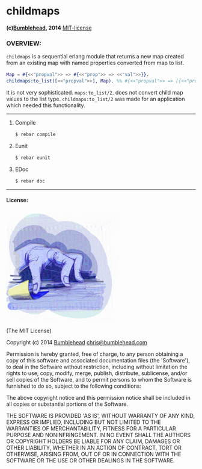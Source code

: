 childmaps
=========
**(c)[Bumblehead][0], 2014** [MIT-license](#license)

### OVERVIEW:

`childmaps` is a sequential erlang module that returns a new map created from an existing map with named properties converted from map to list.

```erlang
Map = #{<<"propval">> => #{<<"prop">> => <<"val">>}}.
childmaps:to_list([<<"propval">>], Map). %% #{<<"propval">> => [{<<"prop">>,<<"val">>}]}
```

It is not very sophisticated. `maps:to_list/2`. does not convert child map values to the list type. `childmaps:to_list/2` was made for an application which needed this functionality.

[0]: http://www.bumblehead.com "bumblehead"
[1]: http://www.erlang.org/doc/man/dialyzer.html "dialyzer"
[2]: http://user.it.uu.se/~tobiasl/publications/typer.pdf "typer"
[3]: http://erlang.org/doc/apps/eunit/chapter.html "eunit"
[4]: http://www.erlang.org/doc/apps/edoc/chapter.html "edoc"
[5]: https://github.com/rebar/rebar "rebar"


---------------------------------------------------------

 1. Compile
 
    ```bash
    $ rebar compile
    ```
 2. Eunit
 
    ```bash
    $ rebar eunit
    ```
 3. EDoc
 
    ```bash
    $ rebar doc
    ```

---------------------------------------------------------
#### <a id="license">License:

![scrounge](http://github.com/iambumblehead/scroungejs/raw/master/img/hand.png) 

(The MIT License)

Copyright (c) 2014 [Bumblehead][0] <chris@bumblehead.com>

Permission is hereby granted, free of charge, to any person obtaining a copy of this software and associated documentation files (the 'Software'), to deal in the Software without restriction, including without limitation the rights to use, copy, modify, merge, publish, distribute, sublicense, and/or sell copies of the Software, and to permit persons to whom the Software is furnished to do so, subject to the following conditions:

The above copyright notice and this permission notice shall be included in all copies or substantial portions of the Software.

THE SOFTWARE IS PROVIDED 'AS IS', WITHOUT WARRANTY OF ANY KIND, EXPRESS OR IMPLIED, INCLUDING BUT NOT LIMITED TO THE WARRANTIES OF MERCHANTABILITY, FITNESS FOR A PARTICULAR PURPOSE AND NONINFRINGEMENT. IN NO EVENT SHALL THE AUTHORS OR COPYRIGHT HOLDERS BE LIABLE FOR ANY CLAIM, DAMAGES OR OTHER LIABILITY, WHETHER IN AN ACTION OF CONTRACT, TORT OR OTHERWISE, ARISING FROM, OUT OF OR IN CONNECTION WITH THE SOFTWARE OR THE USE OR OTHER DEALINGS IN THE SOFTWARE.
